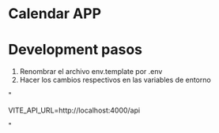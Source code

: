 
# Calendar APP


# Development pasos

1. Renombrar el archivo env.template por .env
2. Hacer los cambios respectivos en las variables de entorno


"

VITE_API_URL=http://localhost:4000/api

"